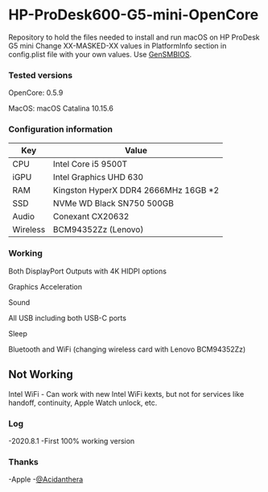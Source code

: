# HP-ProDesk600-G5-mini-OpenCore
Repository to hold the files needed to install and run macOS on HP ProDesk G5 mini
Change XX-MASKED-XX values in PlatformInfo section in config.plist file with your own values. Use [GenSMBIOS](https://github.com/corpnewt/GenSMBIOS).

### Tested versions
OpenCore: 0.5.9

MacOS: macOS Catalina 10.15.6

### Configuration information
Key | Value
--- | ---
CPU | Intel Core i5 9500T
iGPU | Intel Graphics UHD 630
RAM | Kingston HyperX DDR4 2666MHz 16GB *2
SSD | NVMe WD Black SN750 500GB 
Audio | Conexant CX20632
Wireless | BCM94352Zz (Lenovo)

### Working
Both DisplayPort Outputs with 4K HIDPI options

Graphics Acceleration

Sound

All USB including both USB-C ports

Sleep

Bluetooth and WiFi (changing wireless card with Lenovo BCM94352Zz)

## Not Working
Intel WiFi - Can work with new Intel WiFi kexts, but not for services like handoff, continuity, Apple Watch unlock, etc.

### Log
-2020.8.1
  -First 100% working version

### Thanks
-Apple
-[@Acidanthera](https://github.com/acidanthera)